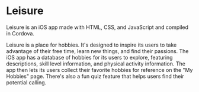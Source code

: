# Leisure
Leisure is an iOS app made with HTML, CSS, and JavaScript and compiled in Cordova.

Leisure is a place for hobbies. It's designed to inspire its users to take advantage of their free time, learn new things, and find their passions. The iOS app has a database of hobbies for its users to explore, featuring descriptions, skill level information, and physical activity information. The app then lets its users collect their favorite hobbies for reference on the "My Hobbies" page. There's also a fun quiz feature that helps users find their potential calling.
